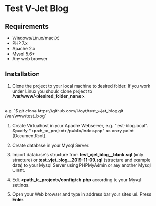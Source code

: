 # Test V-Jet Blog

## Requirements
* Windows/Linux/macOS
* PHP 7.x
* Apache 2.x
* Mysql 5.6+
* Any web browser


## Installation
1. Clone the project to your local machine to desired folder.
If you work under Linux you should clone project to **/var/www/<desired_folder_name>**.
<br>
e.g. `$ git clone https://github.com/IVoyt/test_v-jet_blog.git /var/www/test_blog`

1. Create Virtualhost in your Apache Webserver, e.g. "test-blog.local".
Specify "<path_to_project>/public/index.php" as entry point (DocumentRoot).

1. Create database in your Mysql Server.

1. Import database's structure from **test_vjet_blog__blank.sql** (only structure)
or **test_vjet_blog__2019-11-09.sql** (structure and example data)
to your Mysql Server using PHPMyAdmin or any another Mysql Client.

1. Edit **<path_to_project>/config/db.php** according to your Mysql settings.

1. Open your Web browser and type in address bar your sites url. Press **Enter**.